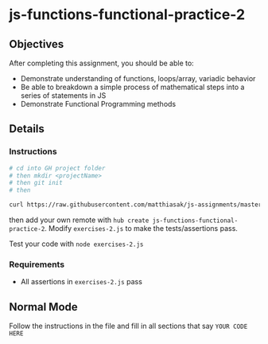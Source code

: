 # js-functions-functional-practice-2

## Objectives

After completing this assignment, you should be able to:

* Demonstrate understanding of functions, loops/array, variadic behavior
* Be able to breakdown a simple process of mathematical steps into a series of statements in JS
* Demonstrate Functional Programming methods

## Details

### Instructions

```sh
# cd into GH project folder
# then mkdir <projectName>
# then git init
# then 

curl https://raw.githubusercontent.com/matthiasak/js-assignments/master/js-functions-functional-practice-2/exercises-2.js > exercises-2.js
```

then add your own remote with `hub create js-functions-functional-practice-2`. Modify `exercises-2.js` to make the tests/assertions pass.

Test your code with `node exercises-2.js`

### Requirements

* All assertions in `exercises-2.js` pass

## Normal Mode

Follow the instructions in the file and fill in all sections that say `YOUR CODE HERE`